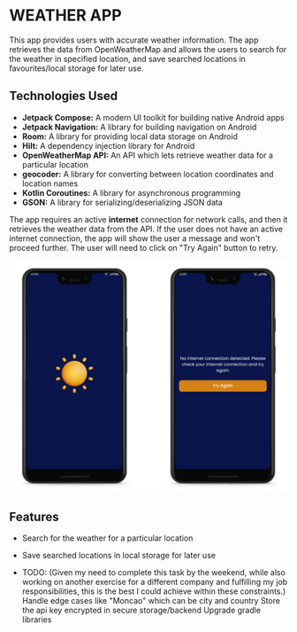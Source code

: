 # WEATHER APP
This app provides users with accurate weather information. The app retrieves the data from OpenWeatherMap and allows the users to search for the weather in specified location, and save searched locations in favourites/local storage for later use.

## Technologies Used

* **Jetpack Compose:** A modern UI toolkit for building native Android apps
* **Jetpack Navigation:** A library for building navigation on Android
* **Room:** A library for providing local data storage on Android
* **Hilt:** A dependency injection library for Android
* **OpenWeatherMap API:** An API which lets retrieve weather data for a particular location
* **geocoder:** A library for converting between location coordinates and location names
* **Kotlin Coroutines:** A library for asynchronous programming
* **GSON:** A library for serializing/deserializing JSON data

The app requires an active **internet** connection for network calls, and then it retrieves the weather data from the API. If the user does not have an active internet connection, the app will show the user a message and won't proceed further. The user will need to click on "Try Again" button to retry.

<img src = "images/1.png" alt = " Network">

## Features
* Search for the weather for a particular location

* Save searched locations in local storage for later use

* TODO:
(Given my need to complete this task by the weekend, while also working on another exercise for a different company and fulfilling my job responsibilities, this is the best I could achieve within these constraints.)
Handle edge cases like "Moncao" which can be city and country
Store the api key encrypted in secure storage/backend
Upgrade gradle libraries